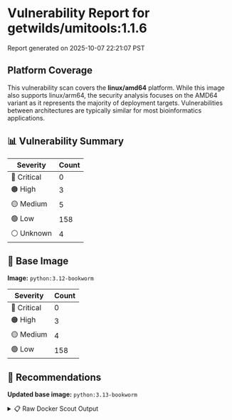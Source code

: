 # Vulnerability Report for getwilds/umitools:1.1.6

Report generated on 2025-10-07 22:21:07 PST

## Platform Coverage

This vulnerability scan covers the **linux/amd64** platform. While this image also supports linux/arm64, the security analysis focuses on the AMD64 variant as it represents the majority of deployment targets. Vulnerabilities between architectures are typically similar for most bioinformatics applications.

## 📊 Vulnerability Summary

| Severity | Count |
|----------|-------|
| 🔴 Critical | 0 |
| 🟠 High | 3 |
| 🟡 Medium | 5 |
| 🟢 Low | 158 |
| ⚪ Unknown | 4 |

## 🐳 Base Image

**Image:** `python:3.12-bookworm`

| Severity | Count |
|----------|-------|
| 🔴 Critical | 0 |
| 🟠 High | 3 |
| 🟡 Medium | 4 |
| 🟢 Low | 158 |

## 🔄 Recommendations

**Updated base image:** `python:3.13-bookworm`

<details>
<summary>📋 Raw Docker Scout Output</summary>

```text
Target             │  getwilds/umitools:1.1.6-amd64  │    0C     3H     5M   158L     4?   
    digest           │  01dd7372cbdb                           │                                     
  Base image         │  python:3.12-bookworm                   │    0C     3H     4M   158L     4?   
  Updated base image │  python:3.13-bookworm                   │    0C     3H     4M   158L     4?   
                     │                                         │                                     

What's next:
    View vulnerabilities → docker scout cves getwilds/umitools:1.1.6-amd64
    View base image update recommendations → docker scout recommendations getwilds/umitools:1.1.6-amd64
    Include policy results in your quickview by supplying an organization → docker scout quickview getwilds/umitools:1.1.6-amd64 --org <organization>
```
</details>

